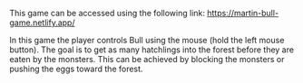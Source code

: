This game can be accessed using the following link: https://martin-bull-game.netlify.app/

In this game the player controls Bull using the mouse (hold the left mouse button). The goal is to get as many hatchlings into the forest before they are eaten by the monsters. This can be achieved by blocking the monsters or pushing the eggs toward the forest.
